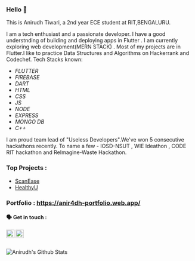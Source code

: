 ### Hello 👋

This is Anirudh Tiwari, a 2nd year ECE student at RIT,BENGALURU.

I am a tech enthusiast and a passionate developer. I have a good understnding of building and deploying apps in Flutter . I am currently exploring web development(MERN STACK) .
Most of my projects are in Flutter.I like to practice Data Structures and Algorithms on Hackerrank and Codechef.
Tech Stacks known:

* _FLUTTER_
* _FIREBASE_
* _DART_
* _HTML_
* _CSS_
* _JS_
* _NODE_
* _EXPRESS_
* _MONGO DB_
* _C++_

I am proud team lead of "Useless Developers".We've won 5 consecutive hackathons recently. To name a few - IOSD-NSUT , WIE Ideathon , CODE RIT hackathon and ReImagine-Waste Hackathon.


### Top Projects :
- [ScanEase](https://github.com/Scanease/ScanEase-main)
- [HealthyU](https://github.com/anirudh-t4/healthyU)

### Portfolio :  https://anir4dh-portfolio.web.app/





#### 🗣 Get in touch :

[<img align="left" alt="Anirudh | LinkedIn" width="22px" src="https://cdn.jsdelivr.net/npm/simple-icons@v3/icons/linkedin.svg" />][linkedin]
[<img align="left" alt="Anirudh| Instagram" width="22px" src="https://cdn.jsdelivr.net/npm/simple-icons@v3/icons/instagram.svg" />][instagram]
<br /><br/><br />
<img align="left" alt="Anirudh's Github Stats" src="https://github-readme-stats.vercel.app/api?username=anirudh-t4&show_icons=true&hide_border=false&count_private=true" />

[instagram]: https://www.instagram.com/anirudh_.4/
[linkedin]: https://www.linkedin.com/in/anirudh-tiwari-5a0ab7193/
